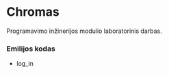 # Chromas
Programavimo inžinerijos modulio laboratorinis darbas.<br />
### Emilijos kodas<br />
+ log_in
